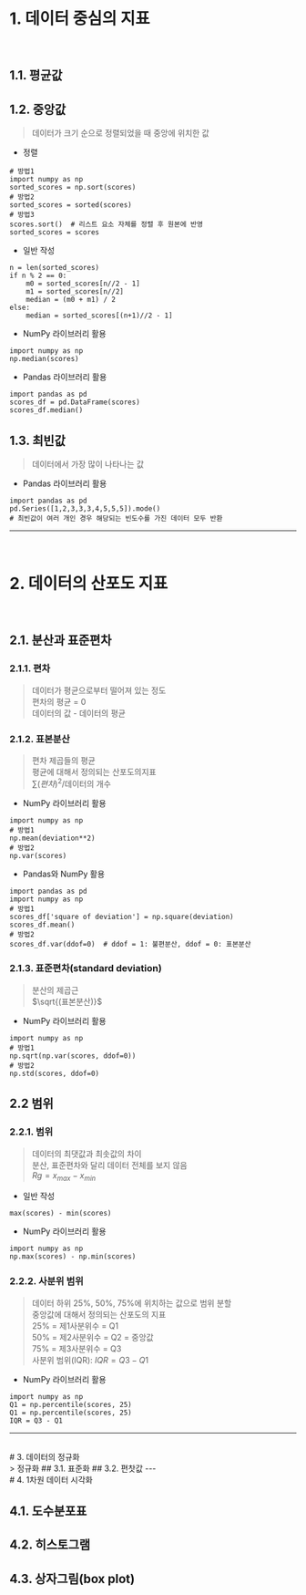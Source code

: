 # 1. 데이터 중심의 지표
<br/>

## 1.1. 평균값
## 1.2. 중앙값
> 데이터가 크기 순으로 정렬되었을 때 중앙에 위치한 값
- 정렬
```
# 방법1
import numpy as np
sorted_scores = np.sort(scores)
# 방법2
sorted_scores = sorted(scores)
# 방법3
scores.sort()  # 리스트 요소 자체를 정렬 후 원본에 반영
sorted_scores = scores
```
- 일반 작성
```
n = len(sorted_scores)
if n % 2 == 0:
    m0 = sorted_scores[n//2 - 1]
    m1 = sorted_scores[n//2]
    median = (m0 + m1) / 2
else:
    median = sorted_scores[(n+1)//2 - 1]
```
- NumPy 라이브러리 활용
```
import numpy as np
np.median(scores)
```
- Pandas 라이브러리 활용
```
import pandas as pd
scores_df = pd.DataFrame(scores)
scores_df.median()
```
## 1.3. 최빈값
> 데이터에서 가장 많이 나타나는 값
- Pandas 라이브러리 활용
```
import pandas as pd
pd.Series([1,2,3,3,3,4,5,5,5]).mode()
# 최빈값이 여러 개인 경우 해당되는 빈도수를 가진 데이터 모두 반환
```
---
<br/>

# 2. 데이터의 산포도 지표
<br/>

## 2.1. 분산과 표준편차
  ### 2.1.1. 편차
  > 데이터가 평균으로부터 떨어져 있는 정도<br/>
  > 편차의 평균 = 0<br/>
  > 데이터의 값 - 데이터의 평균
  ### 2.1.2. 표본분산
  > 편차 제곱들의 평균<br/>
  > 평균에 대해서 정의되는 산포도의지표<br/>
  > $\sum{(편차)^2}$/데이터의 개수
  - NumPy 라이브러리 활용
  ```
  import numpy as np
  # 방법1
  np.mean(deviation**2)
  # 방법2
  np.var(scores)
  ```
  - Pandas와 NumPy 활용
  ```
  import pandas as pd
  import numpy as np
  # 방법1
  scores_df['square of deviation'] = np.square(deviation)
  scores_df.mean()
  # 방법2
  scores_df.var(ddof=0)  # ddof = 1: 불편분산, ddof = 0: 표본분산
  ```
  ### 2.1.3. 표준편차(standard deviation)
  > 분산의 제곱근<br/>
  > $\sqrt{(표본분산)}$
  - NumPy 라이브러리 활용
  ```
  import numpy as np
  # 방법1
  np.sqrt(np.var(scores, ddof=0))
  # 방법2
  np.std(scores, ddof=0)
  ```
## 2.2 범위
  ### 2.2.1. 범위
  > 데이터의 최댓값과 최솟값의 차이<br/>
  > 분산, 표준편차와 달리 데이터 전체를 보지 않음<br/>
  > $Rg = x_{max} - x_{min}$
  - 일반 작성
  ```
  max(scores) - min(scores)
  ```
  - NumPy 라이브러리 활용
  ```
  import numpy as np
  np.max(scores) - np.min(scores)
  ```
  ### 2.2.2. 사분위 범위
  > 데이터 하위 25%, 50%, 75%에 위치하는 값으로 범위 분할<br/>
  > 중앙값에 대해서 정의되는 산포도의 지표<br/>
  > 25% = 제1사분위수 = Q1<br/>
  > 50% = 제2사분위수 = Q2 = 중앙값<br/>
  > 75% = 제3사분위수 = Q3<br/>
  > 사분위 범위(IQR): $IQR = Q3 - Q1$<br/>
  - NumPy 라이브러리 활용
  ```
  import numpy as np
  Q1 = np.percentile(scores, 25)
  Q1 = np.percentile(scores, 25)
  IQR = Q3 - Q1
  ```
---
<br/>
# 3. 데이터의 정규화
<br/>
> 정규화 
## 3.1. 표준화
## 3.2. 편찻값
---
<br/>
# 4. 1차원 데이터 시각화
<br/>

## 4.1. 도수분포표
## 4.2. 히스토그램
## 4.3. 상자그림(box plot)
